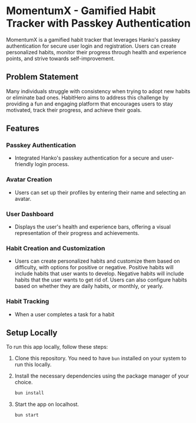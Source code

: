 # MomentumX - Gamified Habit Tracker with Passkey Authentication

MomentumX is a gamified habit tracker that leverages Hanko's passkey authentication for secure user login and registration. Users can create personalized habits, monitor their progress through health and experience points, and strive towards self-improvement.

## Problem Statement

Many individuals struggle with consistency when trying to adopt new habits or eliminate bad ones. HabitHero aims to address this challenge by providing a fun and engaging platform that encourages users to stay motivated, track their progress, and achieve their goals.

## Features

### Passkey Authentication

- Integrated Hanko's passkey authentication for a secure and user-friendly login process.

### Avatar Creation

- Users can set up their profiles by entering their name and selecting an avatar.

### User Dashboard 

- Displays the user's health and experience bars, offering a visual representation of their progress and achievements.

### Habit Creation and Customization

- Users can create personalized habits and customize them based on difficulty, with options for positive or negative. Positive habits will include habits that user wants to develop. Negative habits will include habits that the user wants to get rid of. Users can also configure habits based on whether they are daily habits, or monthly, or yearly.

### Habit Tracking

- When a user completes a task for a habit

## Setup Locally

To run this app locally, follow these steps:

1. Clone this repository. You need to have `bun` installed on your system to run this locally.

2. Install the necessary dependencies using the package manager of your choice.
   ```bash
   bun install
   ```
3. Start the app on localhost.
   ```bash
   bun start
   ```
